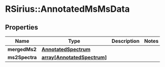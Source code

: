 # RSirius::AnnotatedMsMsData


## Properties
Name | Type | Description | Notes
------------ | ------------- | ------------- | -------------
**mergedMs2** | [**AnnotatedSpectrum**](AnnotatedSpectrum.md) |  | 
**ms2Spectra** | [**array[AnnotatedSpectrum]**](AnnotatedSpectrum.md) |  | 


